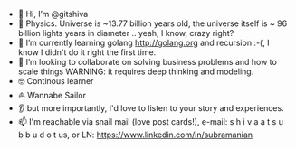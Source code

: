 - 👋 Hi, I’m @gitshiva
- 👀 Physics. Universe is ~13.77 billion years old, the universe itself is ~ 96 billion lights years in diameter .. yeah, I know, crazy right?
- 🌱 I’m currently learning golang http://golang.org and recursion :-(, I know I didn't do it right the first time.
- 💞️ I’m looking to collaborate on solving business problems and how to scale things WARNING: it requires deep thinking and modeling.
- 🤓 Continous learner
- ⛵️ Wannabe Sailor
- 👂 but more importantly, I'd love to listen to your story and experiences.
- 📫 I'm reachable via snail mail (love post cards!), e-mail: s h i v a a t s u b b u d o t us, or LN: https://www.linkedin.com/in/subramanian

<!---
gitshiva/gitshiva is a ✨ special ✨ repository because its `README.md` (this file) appears on your GitHub profile.
You can click the Preview link to take a look at your changes.
--->
